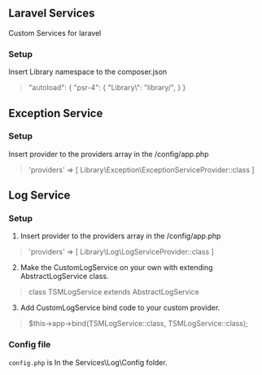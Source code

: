 ## Laravel Services

Custom Services for laravel

### Setup
Insert Library namespace to the composer.json

> "autoload": {
>     "psr-4": {
>         "Library\\": "library/",
>     }
> }

## Exception Service

### Setup

Insert provider to the providers array in the /config/app.php

> 'providers' => [ Library\Exception\ExceptionServiceProvider::class ]

## Log Service

### Setup

1. Insert provider to the providers array in the /config/app.php
> 'providers' => [ Library\Log\LogServiceProvider::class ]
2. Make the CustomLogService on your own with extending AbstractLogService class.
> class TSMLogService extends AbstractLogService
3. Add CustomLogService bind code to your custom provider.
> $this->app->bind(TSMLogService::class, TSMLogService::class);

### Config file

`config.php` is In the Services\Log\Config folder. 
